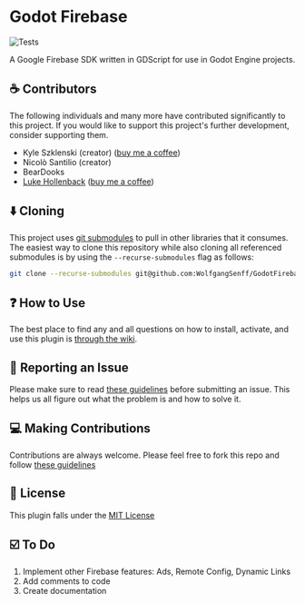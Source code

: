 # Godot Firebase

![Tests](https://github.com/WolfgangSenff/GodotFirebase/workflows/Run%20GUT%20Tests/badge.svg?branch=main)

A Google Firebase SDK written in GDScript for use in Godot Engine projects.

## :coffee: Contributors

The following individuals and many more have contributed significantly to this project. If you would like to support this project's further development, consider supporting them.

- Kyle Szklenski (creator) ([buy me a coffee](https://ko-fi.com/kyleszklenski))
- Nicolò Santilio (creator)
- BearDooks
- [Luke Hollenback](https://github.com/lukehollenback) ([buy me a coffee](https://ko-fi.com/lukehollenback))

## :arrow_down:  Cloning

This project uses [git submodules](https://git-scm.com/book/en/v2/Git-Tools-Submodules) to pull in other libraries that it consumes. The easiest way to clone this repository while also cloning all referenced submodules is by using the `--recurse-submodules` flag as follows:

```bash
git clone --recurse-submodules git@github.com:WolfgangSenff/GodotFirebase.git
```

## :question: How to Use

The best place to find any and all questions on how to install, activate, and use this plugin is [through the wiki](https://github.com/WolfgangSenff/GodotFirebase/wiki).

## :bug: Reporting an Issue

Please make sure to read [these guidelines](https://github.com/WolfgangSenff/GodotFirebase/wiki/Contributing#issues) before submitting an issue. This helps us all figure out what the problem is and how to solve it.

## :computer: Making Contributions

Contributions are always welcome. Please feel free to fork this repo and follow [these guidelines](https://github.com/WolfgangSenff/GodotFirebase/wiki/Contributing) 

## :memo:  License

This plugin falls under the [MIT License](https://github.com/WolfgangSenff/GodotFirebase/blob/master/LICENSE)

## :ballot_box_with_check: To Do

1. Implement other Firebase features: Ads, Remote Config, Dynamic Links
2. Add comments to code
3. Create documentation
